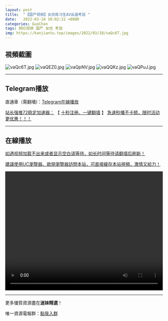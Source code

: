 ```yaml
---
layout: post
title:  "【国产视频】女优练习生AV出道考验 "
date:   2022-03-18 10:02:22 +0800
categories: GuoChan
tags: 网红视频 国产 女优 考验
img: https://kanjiantu.top/images/2022/03/18/vaQc6T.jpg
---
```



## 視頻截圖

![vaQc6T.jpg](https://kanjiantu.top/images/2022/03/18/vaQc6T.jpg)
![vaQEZ0.jpg](https://kanjiantu.top/images/2022/03/18/vaQEZ0.jpg)
![vaQpNV.jpg](https://kanjiantu.top/images/2022/03/18/vaQpNV.jpg)
![vaQQKz.jpg](https://kanjiantu.top/images/2022/03/18/vaQQKz.jpg)
![vaQPuJ.jpg](https://kanjiantu.top/images/2022/03/18/vaQPuJ.jpg)

* * *
## Telegram播放

直通車（需翻墻)：[Telegram在線播放](https://t.me/mimeijingxuan/191)

<u>站长强推72稳定加速器：</u> 【 [十秒注册、一键翻墙](https://72vpn.xyz/#/register?code=mimei) 】
<u>  急速秒播不卡顿，限时活动更优惠！！！</u>
* * *
## 在線播放
<u>如遇视频加载不出来或者显示空白请等待，如长时间等待请翻墙后刷新！</u>

<u>建議使用UC瀏覽器、歐朋瀏覽器訪問本站，可直接緩存本站視頻，激情又給力！</u>
<center><video src="https://cdn.publer.io/uploads/videos/6246d530db2797343b249802/4f608b26f7cfb0a7a929ea2614a38730.mp4" width="100%" height="380px" controls="controls"></video></center>


* * *
更多優質資源盡在**迷妹精選**！

唯一資源電報群：[點我入群](https://t.me/mimeijingxuan)


